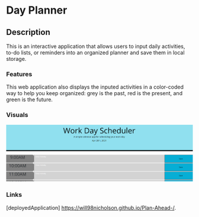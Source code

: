 # Day Planner

## Description

This is an interactive application that allows users to input daily activities, to-do lists, or reminders into an organized planner and save them in local storage.
### Features

This web application also displays the inputed activities in a color-coded way to help you keep organized: grey is the past, red is the present, and green is the future.

### Visuals

![screenshot first](./Assets/Images/plan.png)




### Links
[deployedApplication] https://will98nicholson.github.io/Plan-Ahead-/.
